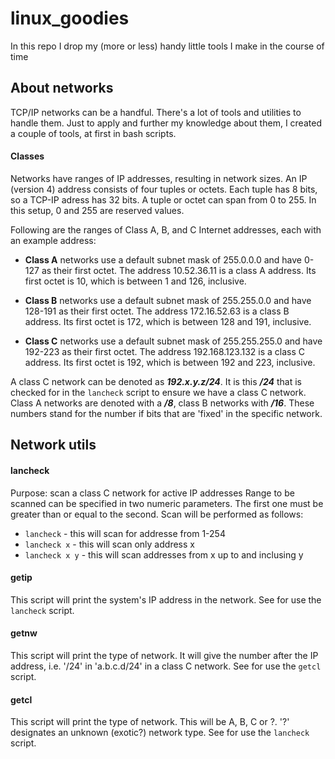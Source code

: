 # linux_goodies
In this repo I drop my (more or less) handy little tools I make in the course of time

## About networks
TCP/IP networks can be a handful.
There's a lot of tools and utilities to handle them. 
Just to apply and further my knowledge about them, I created a couple of tools, at first in bash scripts.

#### Classes 
Networks have ranges of IP addresses, resulting in network sizes. 
An IP (version 4) address consists of four tuples or octets.
Each tuple has 8 bits, so a TCP-IP adress has 32 bits. 
A tuple or octet can span from 0 to 255. In this setup, 0 and 255 are reserved values.

Following are the ranges of Class A, B, and C Internet addresses, each with an example address:

- **Class A** networks use a default subnet mask of 255.0.0.0 and have 0-127 as their first octet. 
The address 10.52.36.11 is a class A address. 
Its first octet is 10, which is between 1 and 126, inclusive.

- **Class B** networks use a default subnet mask of 255.255.0.0 and have 128-191 as their first octet. 
The address 172.16.52.63 is a class B address. 
Its first octet is 172, which is between 128 and 191, inclusive.

- **Class C** networks use a default subnet mask of 255.255.255.0 and have 192-223 as their first octet. 
The address 192.168.123.132 is a class C address. 
Its first octet is 192, which is between 192 and 223, inclusive.

A class C network can be denoted as ***192.x.y.z/24***. 
It is this ***/24*** that is checked for in the `lancheck` script to ensure we have a class C network.
Class A networks are denoted with a ***/8***, class B networks with ***/16***.
These numbers stand for the number if bits that are 'fixed' in the specific network.

## Network utils

#### lancheck
Purpose: scan a class C network for active IP addresses
Range to be scanned can be specified in two numeric parameters.
The first one must be greater than or equal to the second. 
Scan will be performed as follows:
- `lancheck` - this will scan for addresse from 1-254
- `lancheck x` - this will scan only address x
- `lancheck x y` - this will scan addresses from x up to and inclusing y

#### getip
This script will print the system's IP address in the network.
See for use the `lancheck` script.

#### getnw
This script will print the type of network. 
It will give the number after the IP address, i.e. '/24' in 'a.b.c.d/24' in a class C network.
See for use the `getcl` script.

#### getcl
This script will print the type of network. 
This will be A, B, C or ?. '?' designates an unknown (exotic?) network type.
See for use the `lancheck` script.
